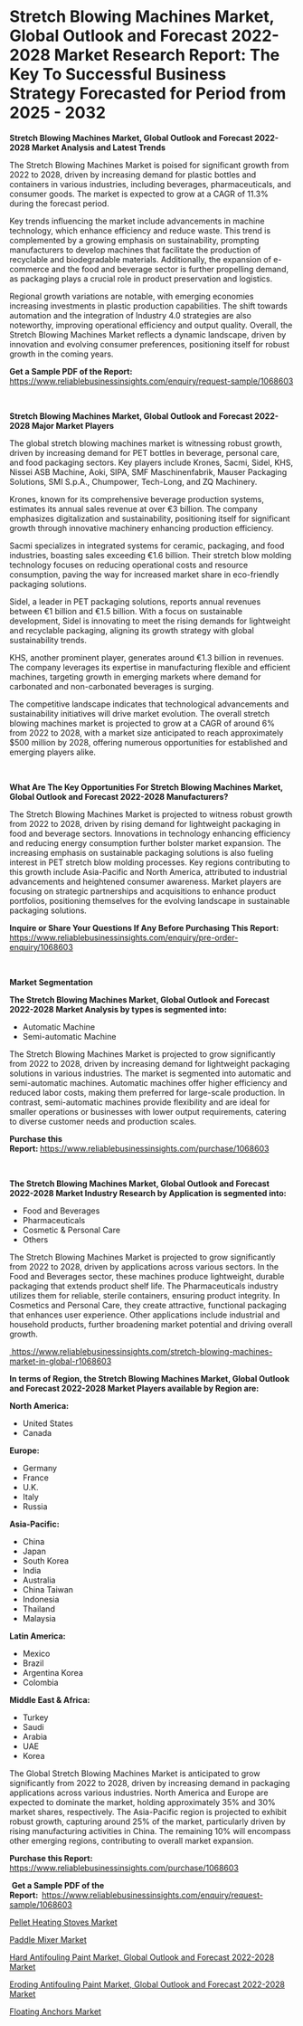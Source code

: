 <p><h1>Stretch Blowing Machines Market, Global Outlook and Forecast 2022-2028 Market Research Report: The Key To Successful Business Strategy Forecasted for Period from 2025 - 2032</h1></p><p><strong>Stretch Blowing Machines Market, Global Outlook and Forecast 2022-2028 Market Analysis and Latest Trends</strong></p>
<p><p>The Stretch Blowing Machines Market is poised for significant growth from 2022 to 2028, driven by increasing demand for plastic bottles and containers in various industries, including beverages, pharmaceuticals, and consumer goods. The market is expected to grow at a CAGR of 11.3% during the forecast period. </p><p>Key trends influencing the market include advancements in machine technology, which enhance efficiency and reduce waste. This trend is complemented by a growing emphasis on sustainability, prompting manufacturers to develop machines that facilitate the production of recyclable and biodegradable materials. Additionally, the expansion of e-commerce and the food and beverage sector is further propelling demand, as packaging plays a crucial role in product preservation and logistics.</p><p>Regional growth variations are notable, with emerging economies increasing investments in plastic production capabilities. The shift towards automation and the integration of Industry 4.0 strategies are also noteworthy, improving operational efficiency and output quality. Overall, the Stretch Blowing Machines Market reflects a dynamic landscape, driven by innovation and evolving consumer preferences, positioning itself for robust growth in the coming years.</p></p>
<p><strong>Get a Sample PDF of the Report:&nbsp;</strong> <a href="https://www.reliablebusinessinsights.com/enquiry/request-sample/1068603?utm_campaign=2446&utm_medium=2&utm_source=Github&utm_content=ia&utm_term=21032025&utm_id=stretch-blowing-machines-market-global-outlook-and-forecast-2022-2028">https://www.reliablebusinessinsights.com/enquiry/request-sample/1068603</a></p>
<p>&nbsp;</p>
<p><strong>Stretch Blowing Machines Market, Global Outlook and Forecast 2022-2028 Major Market Players</strong></p>
<p><p>The global stretch blowing machines market is witnessing robust growth, driven by increasing demand for PET bottles in beverage, personal care, and food packaging sectors. Key players include Krones, Sacmi, Sidel, KHS, Nissei ASB Machine, Aoki, SIPA, SMF Maschinenfabrik, Mauser Packaging Solutions, SMI S.p.A., Chumpower, Tech-Long, and ZQ Machinery.</p><p>Krones, known for its comprehensive beverage production systems, estimates its annual sales revenue at over €3 billion. The company emphasizes digitalization and sustainability, positioning itself for significant growth through innovative machinery enhancing production efficiency. </p><p>Sacmi specializes in integrated systems for ceramic, packaging, and food industries, boasting sales exceeding €1.6 billion. Their stretch blow molding technology focuses on reducing operational costs and resource consumption, paving the way for increased market share in eco-friendly packaging solutions.</p><p>Sidel, a leader in PET packaging solutions, reports annual revenues between €1 billion and €1.5 billion. With a focus on sustainable development, Sidel is innovating to meet the rising demands for lightweight and recyclable packaging, aligning its growth strategy with global sustainability trends.</p><p>KHS, another prominent player, generates around €1.3 billion in revenues. The company leverages its expertise in manufacturing flexible and efficient machines, targeting growth in emerging markets where demand for carbonated and non-carbonated beverages is surging. </p><p>The competitive landscape indicates that technological advancements and sustainability initiatives will drive market evolution. The overall stretch blowing machines market is projected to grow at a CAGR of around 6% from 2022 to 2028, with a market size anticipated to reach approximately $500 million by 2028, offering numerous opportunities for established and emerging players alike.</p></p>
<p>&nbsp;</p>
<p><strong>What Are The Key Opportunities For Stretch Blowing Machines Market, Global Outlook and Forecast 2022-2028 Manufacturers?</strong></p>
<p><p>The Stretch Blowing Machines Market is projected to witness robust growth from 2022 to 2028, driven by rising demand for lightweight packaging in food and beverage sectors. Innovations in technology enhancing efficiency and reducing energy consumption further bolster market expansion. The increasing emphasis on sustainable packaging solutions is also fueling interest in PET stretch blow molding processes. Key regions contributing to this growth include Asia-Pacific and North America, attributed to industrial advancements and heightened consumer awareness. Market players are focusing on strategic partnerships and acquisitions to enhance product portfolios, positioning themselves for the evolving landscape in sustainable packaging solutions.</p></p>
<p><strong>Inquire or Share Your Questions If Any Before Purchasing This Report:</strong> <a href="https://www.reliablebusinessinsights.com/enquiry/pre-order-enquiry/1068603?utm_campaign=2446&utm_medium=2&utm_source=Github&utm_content=ia&utm_term=21032025&utm_id=stretch-blowing-machines-market-global-outlook-and-forecast-2022-2028">https://www.reliablebusinessinsights.com/enquiry/pre-order-enquiry/1068603</a></p>
<p>&nbsp;</p>
<p><strong>Market Segmentation</strong></p>
<p><strong>The Stretch Blowing Machines Market, Global Outlook and Forecast 2022-2028 Market Analysis by types is segmented into:</strong></p>
<p><ul><li>Automatic Machine</li><li>Semi-automatic Machine</li></ul></p>
<p><p>The Stretch Blowing Machines Market is projected to grow significantly from 2022 to 2028, driven by increasing demand for lightweight packaging solutions in various industries. The market is segmented into automatic and semi-automatic machines. Automatic machines offer higher efficiency and reduced labor costs, making them preferred for large-scale production. In contrast, semi-automatic machines provide flexibility and are ideal for smaller operations or businesses with lower output requirements, catering to diverse customer needs and production scales.</p></p>
<p><strong>Purchase this Report:&nbsp;</strong><a href="https://www.reliablebusinessinsights.com/purchase/1068603?utm_campaign=2446&utm_medium=2&utm_source=Github&utm_content=ia&utm_term=21032025&utm_id=stretch-blowing-machines-market-global-outlook-and-forecast-2022-2028">https://www.reliablebusinessinsights.com/purchase/1068603</a></p>
<p>&nbsp;</p>
<p><strong>The Stretch Blowing Machines Market, Global Outlook and Forecast 2022-2028 Market Industry Research by Application is segmented into:</strong></p>
<p><ul><li>Food and Beverages</li><li>Pharmaceuticals</li><li>Cosmetic & Personal Care</li><li>Others</li></ul></p>
<p><p>The Stretch Blowing Machines Market is projected to grow significantly from 2022 to 2028, driven by applications across various sectors. In the Food and Beverages sector, these machines produce lightweight, durable packaging that extends product shelf life. The Pharmaceuticals industry utilizes them for reliable, sterile containers, ensuring product integrity. In Cosmetics and Personal Care, they create attractive, functional packaging that enhances user experience. Other applications include industrial and household products, further broadening market potential and driving overall growth.</p></p>
<p><a href="https://www.reliablebusinessinsights.com/stretch-blowing-machines-market-in-global-r1068603?utm_campaign=2446&utm_medium=2&utm_source=Github&utm_content=ia&utm_term=21032025&utm_id=stretch-blowing-machines-market-global-outlook-and-forecast-2022-2028">&nbsp;https://www.reliablebusinessinsights.com/stretch-blowing-machines-market-in-global-r1068603</a></p>
<p><strong>In terms of Region, the Stretch Blowing Machines Market, Global Outlook and Forecast 2022-2028 Market Players available by Region are:</strong></p>
<p>
    <p> <strong> North America: </strong>
        <ul>
            <li>United States</li>
            <li>Canada</li>
        </ul>
        </p> 
    <p> <strong> Europe: </strong>
        <ul>
            <li>Germany</li>
            <li>France</li>
            <li>U.K.</li>
            <li>Italy</li>
            <li>Russia</li>
        </ul>
        </p> 
    <p> <strong> Asia-Pacific: </strong>
        <ul>
            <li>China</li>
            <li>Japan</li>
            <li>South Korea</li>
            <li>India</li>
            <li>Australia</li>
            <li>China Taiwan</li>
            <li>Indonesia</li>
            <li>Thailand</li>
            <li>Malaysia</li>
        </ul>
        </p> 
    <p> <strong> Latin America: </strong>
        <ul>
            <li>Mexico</li>
            <li>Brazil</li>
            <li>Argentina Korea</li>
            <li>Colombia</li>
        </ul>
        </p> 
    <p> <strong> Middle East & Africa: </strong>
        <ul>
            <li>Turkey</li>
            <li>Saudi</li>
            <li>Arabia</li>
            <li>UAE</li>
            <li>Korea</li>
        </ul>
    </p>
    </p>
<p><p>The Global Stretch Blowing Machines Market is anticipated to grow significantly from 2022 to 2028, driven by increasing demand in packaging applications across various industries. North America and Europe are expected to dominate the market, holding approximately 35% and 30% market shares, respectively. The Asia-Pacific region is projected to exhibit robust growth, capturing around 25% of the market, particularly driven by rising manufacturing activities in China. The remaining 10% will encompass other emerging regions, contributing to overall market expansion.</p></p>
<p><strong>Purchase this Report: </strong><a href="https://www.reliablebusinessinsights.com/purchase/1068603?utm_campaign=2446&utm_medium=2&utm_source=Github&utm_content=ia&utm_term=21032025&utm_id=stretch-blowing-machines-market-global-outlook-and-forecast-2022-2028">https://www.reliablebusinessinsights.com/purchase/1068603</a></p>
<p>&nbsp;<strong>Get a Sample PDF of the Report:&nbsp;&nbsp;</strong><a href="https://www.reliablebusinessinsights.com/enquiry/request-sample/1068603?utm_campaign=2446&utm_medium=2&utm_source=Github&utm_content=ia&utm_term=21032025&utm_id=stretch-blowing-machines-market-global-outlook-and-forecast-2022-2028">https://www.reliablebusinessinsights.com/enquiry/request-sample/1068603</a></p>
<p><strong></strong></p>
<p><p><a href="https://www.linkedin.com/pulse/pellet-heating-stoves-market-key-players-growth-trends-vtrqc?utm_campaign=2446&utm_medium=2&utm_source=Github&utm_content=ia&utm_term=21032025&utm_id=stretch-blowing-machines-market-global-outlook-and-forecast-2022-2028">Pellet Heating Stoves Market</a></p><p><a href="https://www.linkedin.com/pulse/market-study-on124-cagr-forecast-from-2025-2032-offeringsignificant-jxeec?utm_campaign=2446&utm_medium=2&utm_source=Github&utm_content=ia&utm_term=21032025&utm_id=stretch-blowing-machines-market-global-outlook-and-forecast-2022-2028">Paddle Mixer Market</a></p><p><a href="https://github.com/kielbledeni0/Market-Research-Report-List-1/blob/main/hard-antifouling-paint-market-global-outlook-and-forecast-2022-2028-market.md?utm_campaign=2446&utm_medium=2&utm_source=Github&utm_content=ia&utm_term=21032025&utm_id=stretch-blowing-machines-market-global-outlook-and-forecast-2022-2028">Hard Antifouling Paint Market, Global Outlook and Forecast 2022-2028 Market</a></p><p><a href="https://github.com/ernierintzfu/Market-Research-Report-List-1/blob/main/eroding-antifouling-paint-market-global-outlook-and-forecast-2022-2028-market.md?utm_campaign=2446&utm_medium=2&utm_source=Github&utm_content=ia&utm_term=21032025&utm_id=stretch-blowing-machines-market-global-outlook-and-forecast-2022-2028">Eroding Antifouling Paint Market, Global Outlook and Forecast 2022-2028 Market</a></p><p><a href="https://www.linkedin.com/pulse/floating-anchors-market-size-expanding-cagr-8-period-2025-p7uue?utm_campaign=2446&utm_medium=2&utm_source=Github&utm_content=ia&utm_term=21032025&utm_id=stretch-blowing-machines-market-global-outlook-and-forecast-2022-2028">Floating Anchors Market</a></p></p>